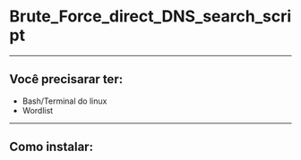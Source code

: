 # Brute_Force_direct_DNS_search_script

---
## Você precisarar ter:
  * Bash/Terminal do linux
  * Wordlist
---
## Como instalar:
~~~

~~~
